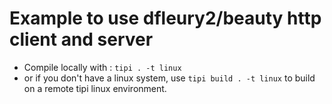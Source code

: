 # Example to use dfleury2/beauty http client and server

* Compile locally with : `tipi . -t linux` 
* or if you don't have a linux system, use `tipi build . -t linux` to build on a remote tipi linux environment.